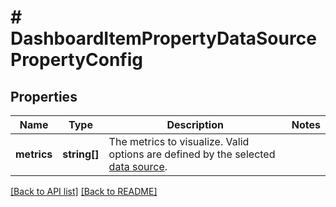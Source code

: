 # # DashboardItemPropertyDataSourcePropertyConfig

## Properties

Name | Type | Description | Notes
------------ | ------------- | ------------- | -------------
**metrics** | **string[]** | The metrics to visualize. Valid options are defined by the selected [data source](#field_data_source). | 


[[Back to API list]](../../README.md#endpoints) [[Back to README]](../../README.md)
